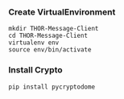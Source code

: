 ### Create VirtualEnvironment
```
mkdir THOR-Message-Client
cd THOR-Message-Client
virtualenv env
source env/bin/activate
```

### Install Crypto
``` pip install pycryptodome ```